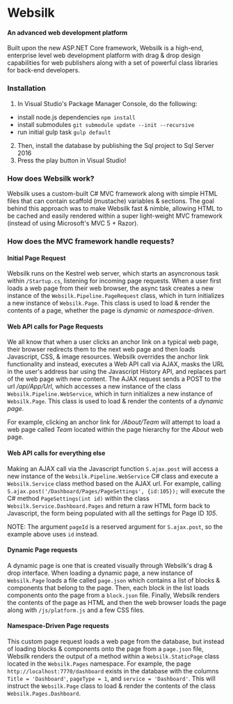 # Websilk
#### An advanced web development platform
Built upon the new ASP.NET Core framework, Websilk is a high-end, enterprise level web development platform with drag & drop design capabilities for web publishers along with a set of powerful class libraries for back-end developers.

### Installation
1. In Visual Studio's Package Manager Console, do the following:
* install node.js dependencies `npm install`
* install submodules `git submodule update --init --recursive`
* run initial gulp task `gulp default`
2. Then, install the database by publishing the Sql project to Sql Server 2016
3. Press the play button in Visual Studio!


### How does Websilk work?
Websilk uses a custom-built C# MVC framework along with simple HTML files that can contain scaffold (mustache) variables & sections. The goal behind this approach was to make Websilk fast & nimble, allowing HTML to be cached and easily rendered within a super light-weight MVC framework (instead of using Microsoft's MVC 5 + Razor).

### How does the MVC framework handle requests?

#### Initial Page Request
Websilk runs on the Kestrel web server, which starts an asyncronous task within `/Startup.cs`, listening for incoming page requests. When a user first loads a web page from their web browser, the async task creates a new instance of the `Websilk.Pipeline.PageRequest` class, which in turn initializes a new instance of `Websilk.Page`. This class is used to load & render the contents of a page, whether the page is *dynamic* or *namespace-driven*.

#### Web API calls for Page Requests
We all know that when a user clicks an anchor link on a typical web page, their browser redirects them to the next web page and then loads Javascript, CSS, & image resources. Websilk overrides the anchor link functionality and instead, executes a Web API call via AJAX, masks the URL in the user's address bar using the Javascript History API, and replaces part of the web page with new content. The AJAX request sends a POST to the url */api/App/Url*, which accesses a new instance of the class `Websilk.Pipeline.WebService`, which in turn initializes a new instance of `Websilk.Page`. This class is used to load & render the contents of a *dynamic page*.

For example, clicking an anchor link for */About/Team* will attempt to load a web page called *Team* located within the page hierarchy for the *About* web page.

#### Web API calls for everything else
Making an AJAX call via the Javascript function `S.ajax.post` will access a new instance of the `Websilk.Pipeline.WebService` C# class and execute a `Websilk.Service` class method based on the AJAX url. For example, calling `S.ajax.post('/Dashboard/Pages/PageSettings', {id:105});` will execute the C# method `PageSettings(int id)` within the class `Websilk.Service.Dashboard.Pages` and return a raw HTML form back to Javascript, the form being populated with all the settings for Page ID *105*. 

NOTE: The argument `pageId` is a reserved argument for `S.ajax.post`, so the example above uses `id` instead.

#### Dynamic Page requests
 A dynamic page is one that is created visually through Websilk's drag & drop interface. When loading a dynamic page, a new instance of `Websilk.Page` loads a file called `page.json` which contains a list of blocks & components that belong to the page. Then, each block in the list loads components onto the page from a `block.json` file. Finally, Websilk renders the contents of the page as HTML and then the web browser loads the page along with `/js/platform.js` and a few CSS files.

#### Namespace-Driven Page requests
This custom page request loads a web page from the database, but instead of loading blocks & components onto the page from a `page.json` file, Websilk renders the output of a method within a `Websilk.StaticPage` class located in the `Websilk.Pages` namespace. For example, the page `http://localhost:7770/dashboard` exists in the database with the columns `Title = 'Dashboard'`, `pageType = 1`, and `service = 'Dashboard'`. This will instruct the `Websilk.Page` class to load & render the contents of the class `Websilk.Pages.Dashboard`.